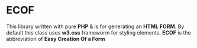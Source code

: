 # ECOF
This library written with pure **PHP** &amp; is for generating an **HTML FORM**. By default this class uses **w3.css** frameworm for styling elements. **ECOF** is the abbreviation of **Easy Creation Of a Form**
